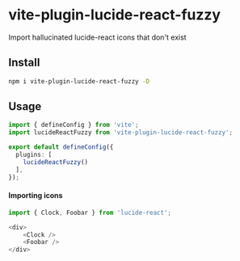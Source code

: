 # vite-plugin-lucide-react-fuzzy

Import hallucinated lucide-react icons that don't exist

## Install

```bash
npm i vite-plugin-lucide-react-fuzzy -D
```

## Usage

```ts
import { defineConfig } from 'vite';
import lucideReactFuzzy from 'vite-plugin-lucide-react-fuzzy';

export default defineConfig({
  plugins: [
    lucideReactFuzzy()
  ],
});
```

#### Importing icons

```ts
import { Clock, Foobar } from 'lucide-react';

<div>
    <Clock />
    <Foobar />
</div>
```

